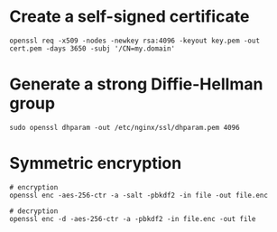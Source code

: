 # Create a self-signed certificate
```
openssl req -x509 -nodes -newkey rsa:4096 -keyout key.pem -out cert.pem -days 3650 -subj '/CN=my.domain'
```

# Generate a strong Diffie-Hellman group
```
sudo openssl dhparam -out /etc/nginx/ssl/dhparam.pem 4096
```

# Symmetric encryption
```
# encryption
openssl enc -aes-256-ctr -a -salt -pbkdf2 -in file -out file.enc

# decryption
openssl enc -d -aes-256-ctr -a -pbkdf2 -in file.enc -out file
```
